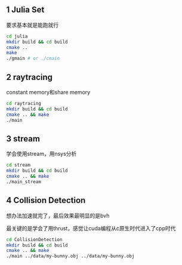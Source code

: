 ## 1 Julia Set

要求基本就是能跑就行

```bash
cd julia
mkdir build && cd build
cmake ..
make
./gmain # or ./cmain
```

## 2 raytracing

constant memory和share memory

```bash
cd raytracing
mkdir build && cd build
cmake .. && make
./main
```

## 3 stream

学会使用stream，用nsys分析

```bash
cd stream
mkdir build && cd build
cmake .. && make
./main_stream
```

## 4 Collision Detection

想办法加速就完了，最后效果最明显的是bvh

最关键的是学会了用thrust，感觉让cuda编程从c原生时代进入了cpp时代

```bash
cd CollisionDetection
mkdir build && cd build
cmake .. && make
./main ../data/my-bunny.obj ../data/my-bunny.obj
```
